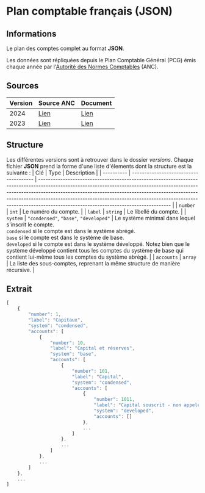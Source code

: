 # Plan comptable français (JSON)

## Informations
Le plan des comptes complet au format **JSON**.

Les données sont répliquées depuis le Plan Comptable Général (PCG) émis chaque année par l'[Autorité des Normes Comptables](https://www.anc.gouv.fr/sites/anc/accueil.html) (ANC).


## Sources
| Version | Source ANC                                                                                                                                                       | Document                         |
| ------- | ---------------------------------------------------------------------------------------------------------------------------------------------------------------- | -------------------------------- |
| 2024    | [Lien](https://www.anc.gouv.fr/files/live/sites/anc/files/contributed/ANC/1_Normes_fran%c3%a7aises/Reglements/Recueils/PCG_Janvier2024/PCG-01-01-2024.pdf)       | [Lien](sources/pcg_20240101.pdf) |
| 2023    | [Lien](https://www.anc.gouv.fr/files/live/sites/anc/files/contributed/ANC/1_Normes_fran%c3%a7aises/Reglements/Recueils/PCG_Janvier2023/PCG_1er-janvier-2023.pdf) | [Lien](sources/pcg_20230101.pdf) |


## Structure
Les différentes versions sont à retrouver dans le dossier *versions*. Chaque fichier **JSON** prend la forme d'une liste d'élements dont la structure est la suivante :
| Clé        | Type                                   | Description                                                                                                                                                                                                                                                                                                                                                                    |
| ---------- | -------------------------------------- | ------------------------------------------------------------------------------------------------------------------------------------------------------------------------------------------------------------------------------------------------------------------------------------------------------------------------------------------------------------------------------ |
| `number`   | `int`                                  | Le numéro du compte.                                                                                                                                                                                                                                                                                                                                                           |
| `label`    | `string`                               | Le libellé du compte.                                                                                                                                                                                                                                                                                                                                                          |
| `system`   | `"condensed"`, `"base"`, `"developed"` | Le système minimal dans lequel s'inscrit le compte. <br/> `condensed` si le compte est dans le système abrégé. <br/> `base` si le compte est dans le système de base. <br/> `developed` si le compte est dans le système développé. Notez bien que le système développé contient tous les comptes du système de base qui contient lui-même tous les comptes du système abrégé. |
| `accounts` | `array`                                | La liste des sous-comptes, reprenant la même structure de manière récursive.                                                                                                                                                                                                                                                                                                   |

## Extrait
```js
[
    {
        "number": 1,
        "label": "Capitaux",
        "system": "condensed",
        "accounts": [
            {
                "number": 10,
                "label": "Capital et réserves",
                "system": "base",
                "accounts": [
                    {
                        "number": 101,
                        "label": "Capital",
                        "system": "condensed",
                        "accounts": [
                            {
                                "number": 1011,
                                "label": "Capital souscrit - non appelé",
                                "system": "developed",
                                "accounts": []
                            },
                            ...
                        ]
                    },
                    ...
                ]
            },
            ...
        ]
    },
    ...
]
```
